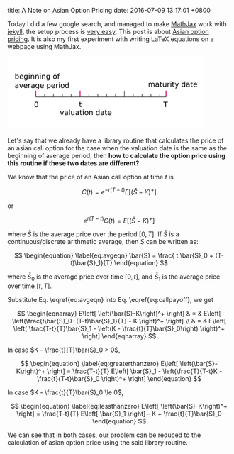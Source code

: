 title: A Note on Asian Option Pricing
date: 2016-07-09 13:17:01 +0800

Today I did a few google search, and managed to make [MathJax](https://www.mathjax.org/) 
work with [jekyll](http://jekyllrb.com/), 
the setup process is [very easy](http://jekyllrb.com/docs/extras/).
This post is about [Asian option pricing](https://en.wikipedia.org/wiki/Asian_option).
It is also my first experiment with writing LaTeX equations on a webpage using MathJax. 


![asian option time line](/images/asian_option_timeline.png)

Let's say that we already have a library routine 
that calculates the price of an asian call option 
for the case when the valuation date is the same as the beginning of average period,
then **how to calculate the option price using this routine 
if these two dates are different?**

We know that the price of an Asian call option at time $t$ is

$$
\begin{equation}
\label{eq:callpayoffx}
C(t) = e^{-r(T-t)} E\left[ \left(\bar{S}-K\right)^+ \right]
\end{equation}
$$

or

$$
\begin{equation}
\label{eq:callpayoff}
 e^{r(T-t)} C(t) = E\left[ \left(\bar{S}-K\right)^+ \right]
\end{equation}
$$


where $\bar{S}$  is the average price over the period $[0, T]$.
If $\bar{S}$ is a continuous/discrete arithmetic average, then $\bar{S}$ can be written as:

$$
\begin{equation}
\label{eq:avgeqn}
\bar{S} = \frac{ t \bar{S}_0 + (T-t)\bar{S}_1}{T}
\end{equation}
$$

where $\bar{S}_0$ is the average price over time $[0, t]$, and
$\bar{S}_1$ is the average price over time $[t, T]$.

Substitute Eq. \eqref{eq:avgeqn} into Eq. \eqref{eq:callpayoff}, 
we get

$$
\begin{eqnarray}
E\left[ \left(\bar{S}-K\right)^+ \right]
& = & E\left[ \left(\frac{t\bar{S}_0+(T-t)\bar{S}_1}{T} - K \right)^+ \right] \\
& = & E\left[ \left( \frac{T-t}{T}\bar{S}_1 - \left(K - \frac{t}{T}\bar{S}_0\right) \right)^+ \right]
\end{eqnarray}
$$

In case $K - \frac{t}{T}\bar{S}_0 > 0$,  

$$
\begin{equation}
\label{eq:greaterthanzero}
E\left[ \left(\bar{S}-K\right)^+ \right] = \frac{T-t}{T} E\left[ \bar{S}_1 - \left(\frac{T}{T-t}K - \frac{t}{T-t}\bar{S}_0 \right)^+ \right]
\end{equation}
$$



In case $K - \frac{t}{T}\bar{S}_0 \le 0$,  

$$
\begin{equation}
\label{eq:lessthanzero}
E\left[ \left(\bar{S}-K\right)^+ \right] = \frac{T-t}{T} E\left[ \bar{S}_1 \right] - K + \frac{t}{T}\bar{S}_0 
\end{equation}
$$

We can see that in both cases, 
our problem can be reduced to 
the calculation of asian option price
using the said library routine.






